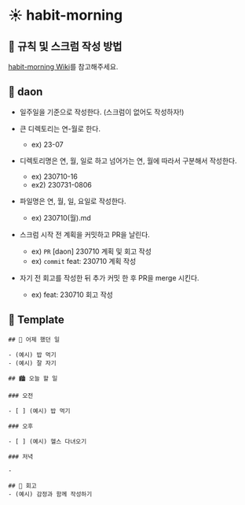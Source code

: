 # ☀️ habit-morning

## 🔨 규칙 및 스크럼 작성 방법

[habit-morning Wiki](https://github.com/habit-developers/habit-morning/wiki)를 참고해주세요.

## 🍒 daon
- 일주일을 기준으로 작성한다. (스크럼이 없어도 작성하자!)
- 큰 디렉토리는 연-월로 한다.
  - ex) 23-07
- 디렉토리명은 연, 월, 일로 하고 넘어가는 연, 월에 따라서 구분해서 작성한다.
  - ex) 230710-16
  - ex2) 230731-0806
- 파일명은 연, 월, 일, 요일로 작성한다.
  - ex) 230710(월).md
- 스크럼 시작 전 계획을 커밋하고 PR을 날린다.
  - ex) `PR` [daon] 230710 계획 및 회고 작성
  - ex) `commit` feat: 230710 계획 작성

- 자기 전 회고를 작성한 뒤 추가 커밋 한 후 PR을 merge 시킨다.
  - ex) feat: 230710 회고 작성

## 🥑 Template
```
## 🌃 어제 했던 일

- (예시) 밥 먹기
- (예시) 잘 자기

## 🏙️ 오늘 할 일

### 오전

- [ ] (예시) 밥 먹기

### 오후

- [ ] (예시) 헬스 다녀오기

### 저녁

-

## 🌆 회고
- (예시) 감정과 함께 작성하기
```
